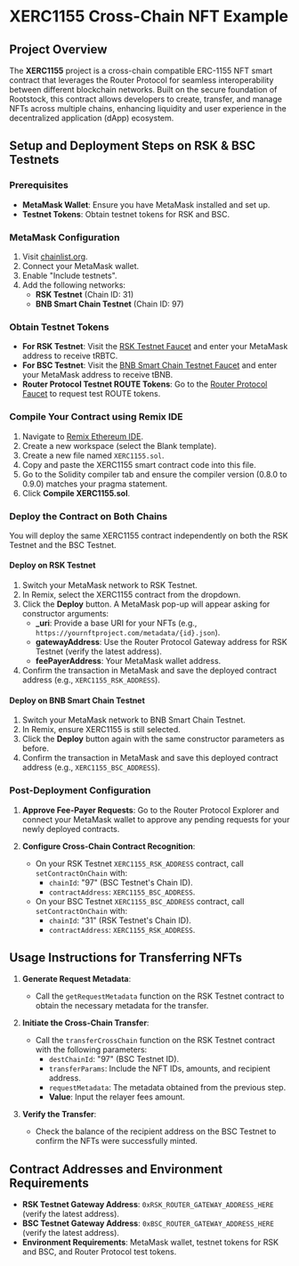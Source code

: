 # XERC1155 Cross-Chain NFT Example

## Project Overview

The **XERC1155** project is a cross-chain compatible ERC-1155 NFT smart contract that leverages the Router Protocol for seamless interoperability between different blockchain networks. Built on the secure foundation of Rootstock, this contract allows developers to create, transfer, and manage NFTs across multiple chains, enhancing liquidity and user experience in the decentralized application (dApp) ecosystem.

## Setup and Deployment Steps on RSK & BSC Testnets

### Prerequisites

- **MetaMask Wallet**: Ensure you have MetaMask installed and set up.
- **Testnet Tokens**: Obtain testnet tokens for RSK and BSC.

### MetaMask Configuration

1. Visit [chainlist.org](https://chainlist.org).
2. Connect your MetaMask wallet.
3. Enable "Include testnets".
4. Add the following networks:
   - **RSK Testnet** (Chain ID: 31)
   - **BNB Smart Chain Testnet** (Chain ID: 97)

### Obtain Testnet Tokens

- **For RSK Testnet**: Visit the [RSK Testnet Faucet](https://faucet.rsk.co) and enter your MetaMask address to receive tRBTC.
- **For BSC Testnet**: Visit the [BNB Smart Chain Testnet Faucet](https://testnet.binance.org/faucet-smart) and enter your MetaMask address to receive tBNB.
- **Router Protocol Testnet ROUTE Tokens**: Go to the [Router Protocol Faucet](https://faucet.routerprotocol.com) to request test ROUTE tokens.

### Compile Your Contract using Remix IDE

1. Navigate to [Remix Ethereum IDE](https://remix.ethereum.org).
2. Create a new workspace (select the Blank template).
3. Create a new file named `XERC1155.sol`.
4. Copy and paste the XERC1155 smart contract code into this file.
5. Go to the Solidity compiler tab and ensure the compiler version (0.8.0 to 0.9.0) matches your pragma statement.
6. Click **Compile XERC1155.sol**.

### Deploy the Contract on Both Chains

You will deploy the same XERC1155 contract independently on both the RSK Testnet and the BSC Testnet.

#### Deploy on RSK Testnet

1. Switch your MetaMask network to RSK Testnet.
2. In Remix, select the XERC1155 contract from the dropdown.
3. Click the **Deploy** button. A MetaMask pop-up will appear asking for constructor arguments:
   - **_uri**: Provide a base URI for your NFTs (e.g., `https://yournftproject.com/metadata/{id}.json`).
   - **gatewayAddress**: Use the Router Protocol Gateway address for RSK Testnet (verify the latest address).
   - **feePayerAddress**: Your MetaMask wallet address.
4. Confirm the transaction in MetaMask and save the deployed contract address (e.g., `XERC1155_RSK_ADDRESS`).

#### Deploy on BNB Smart Chain Testnet

1. Switch your MetaMask network to BNB Smart Chain Testnet.
2. In Remix, ensure XERC1155 is still selected.
3. Click the **Deploy** button again with the same constructor parameters as before.
4. Confirm the transaction in MetaMask and save this deployed contract address (e.g., `XERC1155_BSC_ADDRESS`).

### Post-Deployment Configuration

1. **Approve Fee-Payer Requests**: Go to the Router Protocol Explorer and connect your MetaMask wallet to approve any pending requests for your newly deployed contracts.
   
2. **Configure Cross-Chain Contract Recognition**:
   - On your RSK Testnet `XERC1155_RSK_ADDRESS` contract, call `setContractOnChain` with:
     - `chainId`: "97" (BSC Testnet's Chain ID).
     - `contractAddress`: `XERC1155_BSC_ADDRESS`.
   - On your BSC Testnet `XERC1155_BSC_ADDRESS` contract, call `setContractOnChain` with:
     - `chainId`: "31" (RSK Testnet's Chain ID).
     - `contractAddress`: `XERC1155_RSK_ADDRESS`.

## Usage Instructions for Transferring NFTs

1. **Generate Request Metadata**:
   - Call the `getRequestMetadata` function on the RSK Testnet contract to obtain the necessary metadata for the transfer.

2. **Initiate the Cross-Chain Transfer**:
   - Call the `transferCrossChain` function on the RSK Testnet contract with the following parameters:
     - `destChainId`: "97" (BSC Testnet ID).
     - `transferParams`: Include the NFT IDs, amounts, and recipient address.
     - `requestMetadata`: The metadata obtained from the previous step.
     - **Value**: Input the relayer fees amount.

3. **Verify the Transfer**:
   - Check the balance of the recipient address on the BSC Testnet to confirm the NFTs were successfully minted.

## Contract Addresses and Environment Requirements

- **RSK Testnet Gateway Address**: `0xRSK_ROUTER_GATEWAY_ADDRESS_HERE` (verify the latest address).
- **BSC Testnet Gateway Address**: `0xBSC_ROUTER_GATEWAY_ADDRESS_HERE` (verify the latest address).
- **Environment Requirements**: MetaMask wallet, testnet tokens for RSK and BSC, and Router Protocol test tokens.



